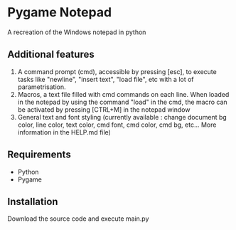 # Pygame Notepad
A recreation of the Windows notepad in python

## Additional features
1. A command prompt (cmd), accessible by pressing [esc], to execute tasks like "newline", "insert text", "load file", etc with a lot of parametrisation.
2. Macros, a text file filled with cmd commands on each line. When loaded in the notepad by using the command "load" in the cmd, the macro can be activated by pressing [CTRL+M] in the notepad window
3. General text and font styling (currently available : change document bg color, line color, text color, cmd font, cmd color, cmd bg, etc... More information in the HELP.md file) 
## Requirements
- Python
- Pygame
## Installation
Download the source code and execute main.py
